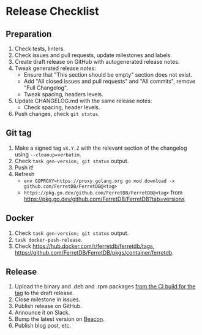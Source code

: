 # Release Checklist

## Preparation

1. Check tests, linters.
2. Check issues and pull requests, update milestones and labels.
3. Create draft release on GitHub with autogenerated release notes.
4. Tweak generated release notes:
   * Ensure that "This section should be empty" section does not exist.
   * Add "All closed issues and pull requests" and "All commits", remove "Full Changelog".
   * Tweak spacing, headers levels.
5. Update CHANGELOG.md with the same release notes:
   * Check spacing, header levels.
6. Push changes, check `git status`.

## Git tag

1. Make a signed tag `vX.Y.Z` with the relevant section of the changelog using `--cleanup=verbatim`.
2. Check `task gen-version; git status` output.
3. Push it!
4. Refresh
   * `env GOPROXY=https://proxy.golang.org go mod download -x github.com/FerretDB/FerretDB@<tag>`
   * `https://pkg.go.dev/github.com/FerretDB/FerretDB@<tag>` from <https://pkg.go.dev/github.com/FerretDB/FerretDB?tab=versions>

## Docker

1. Check `task gen-version; git status` output.
2. `task docker-push-release`.
3. Check <https://hub.docker.com/r/ferretdb/ferretdb/tags>, <https://github.com/FerretDB/FerretDB/pkgs/container/ferretdb>.

## Release

1. Upload the binary and .deb and .rpm packages
   [from the CI build for the tag](https://github.com/FerretDB/FerretDB/actions/workflows/packages.yml?query=event%3Apush)
   to the draft release.
2. Close milestone in issues.
3. Publish release on GitHub.
4. Announce it on Slack.
5. Bump the latest version on [Beacon](https://beacon.ferretdb.io).
6. Publish blog post, etc.
